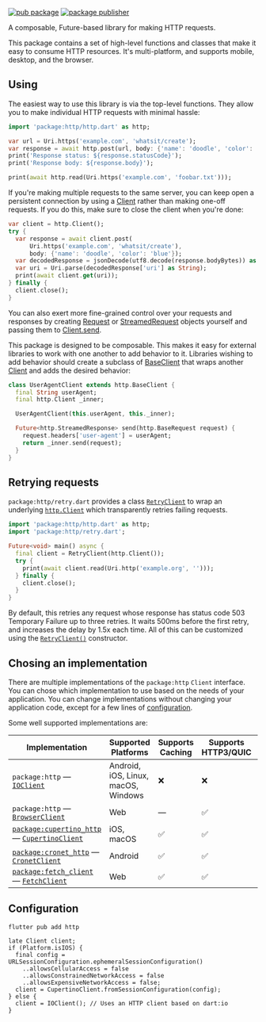 [![pub package](https://img.shields.io/pub/v/http.svg)](https://pub.dev/packages/http)
[![package publisher](https://img.shields.io/pub/publisher/http.svg)](https://pub.dev/packages/http/publisher)

A composable, Future-based library for making HTTP requests.

This package contains a set of high-level functions and classes that make it
easy to consume HTTP resources. It's multi-platform, and supports mobile, desktop,
and the browser.

## Using

The easiest way to use this library is via the top-level functions. They allow
you to make individual HTTP requests with minimal hassle:

```dart
import 'package:http/http.dart' as http;

var url = Uri.https('example.com', 'whatsit/create');
var response = await http.post(url, body: {'name': 'doodle', 'color': 'blue'});
print('Response status: ${response.statusCode}');
print('Response body: ${response.body}');

print(await http.read(Uri.https('example.com', 'foobar.txt')));
```

If you're making multiple requests to the same server, you can keep open a
persistent connection by using a [Client][] rather than making one-off requests.
If you do this, make sure to close the client when you're done:

```dart
var client = http.Client();
try {
  var response = await client.post(
      Uri.https('example.com', 'whatsit/create'),
      body: {'name': 'doodle', 'color': 'blue'});
  var decodedResponse = jsonDecode(utf8.decode(response.bodyBytes)) as Map;
  var uri = Uri.parse(decodedResponse['uri'] as String);
  print(await client.get(uri));
} finally {
  client.close();
}
```

You can also exert more fine-grained control over your requests and responses by
creating [Request][] or [StreamedRequest][] objects yourself and passing them to
[Client.send][].

[Request]: https://pub.dev/documentation/http/latest/http/Request-class.html
[StreamedRequest]: https://pub.dev/documentation/http/latest/http/StreamedRequest-class.html
[Client.send]: https://pub.dev/documentation/http/latest/http/Client/send.html

This package is designed to be composable. This makes it easy for external
libraries to work with one another to add behavior to it. Libraries wishing to
add behavior should create a subclass of [BaseClient][] that wraps another
[Client][] and adds the desired behavior:

[BaseClient]: https://pub.dev/documentation/http/latest/http/BaseClient-class.html
[Client]: https://pub.dev/documentation/http/latest/http/Client-class.html

```dart
class UserAgentClient extends http.BaseClient {
  final String userAgent;
  final http.Client _inner;

  UserAgentClient(this.userAgent, this._inner);

  Future<http.StreamedResponse> send(http.BaseRequest request) {
    request.headers['user-agent'] = userAgent;
    return _inner.send(request);
  }
}
```

## Retrying requests

`package:http/retry.dart` provides a class [`RetryClient`][RetryClient] to wrap
an underlying [`http.Client`][Client] which transparently retries failing
requests.

[RetryClient]: https://pub.dev/documentation/http/latest/retry/RetryClient-class.html
[Client]: https://pub.dev/documentation/http/latest/http/Client-class.html

```dart
import 'package:http/http.dart' as http;
import 'package:http/retry.dart';

Future<void> main() async {
  final client = RetryClient(http.Client());
  try {
    print(await client.read(Uri.http('example.org', '')));
  } finally {
    client.close();
  }
}
```

By default, this retries any request whose response has status code 503
Temporary Failure up to three retries. It waits 500ms before the first retry,
and increases the delay by 1.5x each time. All of this can be customized using
the [`RetryClient()`][new RetryClient] constructor.

[new RetryClient]: https://pub.dev/documentation/http/latest/retry/RetryClient/RetryClient.html

## Chosing an implementation

There are multiple implementations of the `package:http` `Client` interface.
You can chose which implementation to use based on the needs of your
application. You can change implementations without changing your application
code, except for a few lines of [configuration]().

Some well supported implementations are:

| Implementation | Supported Platforms | Supports Caching | Supports HTTP3/QUIC | Platform Native |
| -------------- | ------------------- | ---------------- | ------------------- | --------------- |
| `package:http` — [`IOClient`][ioclient] | Android, iOS, Linux, macOS, Windows | ❌ | ❌ | ❌ |
| `package:http` — [`BrowserClient`][browserclient] | Web | ― | ✅︎ | ✅︎ |
| [`package:cupertino_http`][cupertinohttp] — [`CupertinoClient`][cupertinoclient] | iOS, macOS | ✅︎ | ✅︎ | ✅︎ |
| [`package:cronet_http`][cronethttp] — [`CronetClient`][cronetclient] | Android | ✅︎ | ✅︎ | ― |
| [`package:fetch_client`][fetch] — [`FetchClient`][fetchclient] | Web | ✅︎ | ✅︎ | ✅︎ |


[ioclient]: https://pub.dev/documentation/http/latest/io_client/IOClient-class.html
[browserclient]: https://pub.dev/documentation/http/latest/browser_client/BrowserClient-class.html
[cupertinohttp]: https://pub.dev/packages/cupertino_http
[cupertinoclient]: https://pub.dev/documentation/cupertino_http/latest/cupertino_http/CupertinoClient-class.html
[cronethttp]: https://pub.dev/packages/cronet_http
[cronetclient]: https://pub.dev/documentation/cronet_http/latest/cronet_http/CronetClient-class.html
[fetch]: https://pub.dev/packages/fetch_client
[fetchclient]: https://pub.dev/documentation/fetch_client/latest/fetch_client/FetchClient-class.html

## Configuration

```terminal
flutter pub add http
```


```
late Client client;
if (Platform.isIOS) {
  final config = URLSessionConfiguration.ephemeralSessionConfiguration()
    ..allowsCellularAccess = false
    ..allowsConstrainedNetworkAccess = false
    ..allowsExpensiveNetworkAccess = false;
  client = CupertinoClient.fromSessionConfiguration(config);
} else {
  client = IOClient(); // Uses an HTTP client based on dart:io
}
```